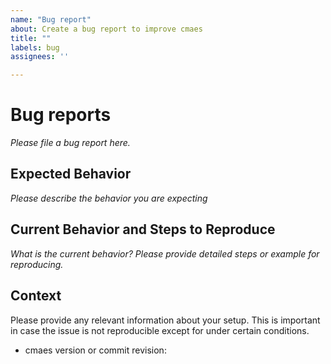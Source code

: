 ```yaml
---
name: "Bug report"
about: Create a bug report to improve cmaes
title: ""
labels: bug
assignees: ''

---
```


# Bug reports

*Please file a bug report here.*

## Expected Behavior

*Please describe the behavior you are expecting*

## Current Behavior and Steps to Reproduce

*What is the current behavior? Please provide detailed steps or example for reproducing.*

## Context

Please provide any relevant information about your setup. This is important in case the issue is not reproducible except for under certain conditions.

* cmaes version or commit revision:

